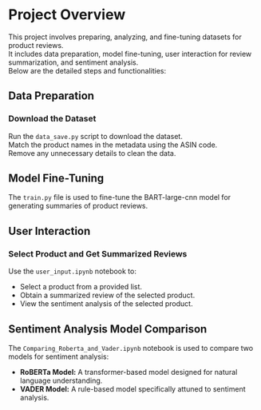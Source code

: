 # Project Overview

This project involves preparing, analyzing, and fine-tuning datasets for product reviews.  
It includes data preparation, model fine-tuning, user interaction for review summarization, and sentiment analysis.  
Below are the detailed steps and functionalities:

## Data Preparation

### Download the Dataset

Run the `data_save.py` script to download the dataset.<br>
Match the product names in the metadata using the ASIN code.<br>
Remove any unnecessary details to clean the data.

## Model Fine-Tuning

The `train.py` file is used to fine-tune the BART-large-cnn model for generating summaries of product reviews.

## User Interaction

### Select Product and Get Summarized Reviews

Use the `user_input.ipynb` notebook to:  
- Select a product from a provided list.  
- Obtain a summarized review of the selected product.  
- View the sentiment analysis of the selected product.

## Sentiment Analysis Model Comparison

The `Comparing_Roberta_and_Vader.ipynb` notebook is used to compare two models for sentiment analysis:  
- **RoBERTa Model:** A transformer-based model designed for natural language understanding.  
- **VADER Model:** A rule-based model specifically attuned to sentiment analysis.

